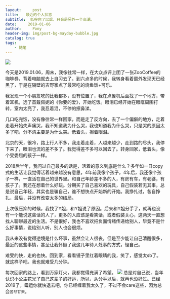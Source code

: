 ```yaml
---
layout:     post
title:   最近的个人状态
subtitle:  低谷完了以后，只会是另外一个高潮。
date:     2019-01-06
author:     Pony
header-img: img/post-bg-mayday-bubble.jpg
catalog: true
tags:
    - 随笔
---
```

   ![](https://ws1.sinaimg.cn/large/006tNc79ly1fyx41zvcjaj30u00u0dm5.jpg)

 今天是2019.01.06，周末，我像往常一样，在大众点评上团了一张ZooCoffee的咖啡券，背着电脑就去上自习去了。到六点多的时候，我转身看着窗外发现天已经黑了，于是在隔壁的吉野家点了最常吃的烧鱼饭+可乐。
 
   我发现一个小朋友吃的比我都多，没有位置了，我在点餐机后面找了一个地方，带着耳机，选了首戴佩妮的《你要的爱》，开始吃饭。眼泪已经开始在眼眶周围打转，室内太亮了，我忍着泪，不停的擦鼻涕。
   
   几口吃完饭，没有像往常一样回家，而是走了反方向，去了一个偏僻的地方，走着走着开始失声痛哭，我不知道我为什么哭，我也知道我为什么哭，只是哭的原因太多了吧，分不清主要是为什么哭。低着头，擦着眼泪。
   
   北京的天，很冷，路上行人不多，我走着走着，人越来越少，走到路的尽头，我停下来了，眼泪也流的差不多了。我觉得差不多可以回去了。转身回家，低着头，像个受委屈的孩子一样。
   
   2018后半年，我问过自己最多的话是，活着的意义到底是什么？多年如一日copy式的生活让我觉得活着越来越没有意思，4年前我像个孩子，4年后，我还像个孩子一样，一直活在自己的世界里。和自己年龄差不多的人，有房有车，有老婆，有孩子了。我还在想着什么好玩。分期买了自己喜欢的玩具，自己假装若无其事，总是说自己年轻，其实也是骗自己，谁不想快点开始新的开始。我挣扎过，各自挣扎，最后，并没有改变太多的结局。
   
   上次很压抑的时候，我找了Y姐，和Y姐说了原因。后来和Y姐分手了，就再也没有一个能说这些话的人了，更多的人应该是看笑话，或者假装关心，这两天一直想找人聊聊最近的生活。不是很好，我也不喜欢把负面情绪传递给别人，毕竟不是什么好事情，说给别人听，别人也会很烦。
   
   我从来没有觉得逆境是什么坏事，虽然会让人很丧，但是至少能让自己清醒很多，最近的这些事情，甚至让我怀疑了我这几年待人处事的方式，怪自己。
   
   难受的快，走的也快。回到家，看看镜子里红着眼睛的我，笑了，感觉太sb了。就这样子吧。我也就难受几分钟。
   
   每次回家的路上，看到万家灯火，我都觉得充满了希望。
      ![](https://ws1.sinaimg.cn/large/006tNc79ly1fyx3nceq8jj31400u0npe.jpg)
   总是对自己说，当年认识小公主花光了自己这辈子的好运，所以，从分手以后，就再也没好过。已经2019了，霉运你就快退去吧，你已经缠着我太久了，不过不会care这些，因为总会`苦尽甘来`。

